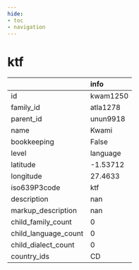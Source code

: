```yaml
---
hide:
- toc
- navigation
---
```

# ktf
|                      | info     |
|:---------------------|:---------|
| id                   | kwam1250 |
| family_id            | atla1278 |
| parent_id            | unun9918 |
| name                 | Kwami    |
| bookkeeping          | False    |
| level                | language |
| latitude             | -1.53712 |
| longitude            | 27.4633  |
| iso639P3code         | ktf      |
| description          | nan      |
| markup_description   | nan      |
| child_family_count   | 0        |
| child_language_count | 0        |
| child_dialect_count  | 0        |
| country_ids          | CD       |